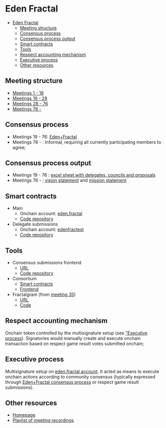 # Eden Fractal

- [Eden Fractal](#eden-fractal)
  - [Meeting structure](#meeting-structure)
  - [Consensus process](#consensus-process)
  - [Consensus process output](#consensus-process-output)
  - [Smart contracts](#smart-contracts)
  - [Tools](#tools)
  - [Respect accounting mechanism](#respect-accounting-mechanism)
  - [Executive process](#executive-process)
  - [Other resources](#other-resources)

## Meeting structure
* [Meetings 1 - 18](./meeting-str-1-18.md)
* [Meetings 19 - 28](./meeting-str-19-28.md)
* [Meetings 28 - 76](./meeting-str-28-76.md)
* [Meetings 76 - ](./meeting-str-76-.md)

## Consensus process
* Meetings 19 - 76: [Eden+Fractal](../../concepts/eden+fractal.md)
* Meetings 76 - : Informal, requiring all currently participating members to agree;

## Consensus process output
* Meetings 19 - 76 : [excel sheet with delegates, councils and proposals](./EdenFractal%20delegates.xlsx)
* Meetings 76 - : [vision statement](./vision.md) and [mission statement](./mission.md)

## Smart contracts
* Main
  * Onchain account: [eden.fractal](https://unicove.com/en/vaulta/account/eden.fractal/activity)
  * [Code repository](https://github.com/James-Mart/eden-fractal-contract)
* Delegate submissions
  * Onchain account: [edenfractest](https://unicove.com/en/vaulta/account/edenfractest)
  * [Code repository](https://github.com/n0umen0n/edenfractalsc)

## Tools
* Consensus submissions frontend
  * [URL](https://edenfracfront.web.app/)
  * [Code repository](https://github.com/lennarlehestik/fractalvotingsystem)
* Consortium
  * [Smart contracts](https://github.com/n0umen0n/ConsortiumSC)
  * [Frontend](https://github.com/n0umen0n/ConsortiumWeb)
* Fractalgram (from [meeting 35](https://edenfractal.com/35))
  * [URL](https://fractgram.web.app/)
  * [Code](../../apps/fractalgram-tg/)

## Respect accounting mechanism
Onchain token controlled by the multisignature setup (see ["Executive process](#executive-process)). Signatories would manually create and execute onchain transaction based on respect game result votes submitted onchain;

## Executive process
<!-- TODO: create "tripartite governance structure" concept and reference it here -->

Multisignature setup on [eden.fractal account](https://unicove.com/en/vaulta/account/eden.fractal). It acted as means to execute onchain actions according to community consensus (typically expressed through [Eden+Fractal consensus process](../../concepts/eden+fractal.md) or respect game result submissions).

## Other resources
* [Homepage](https://edenfractal.com/)
* [Playlist of meeting recordings](https://edenfractal.com/videos)

